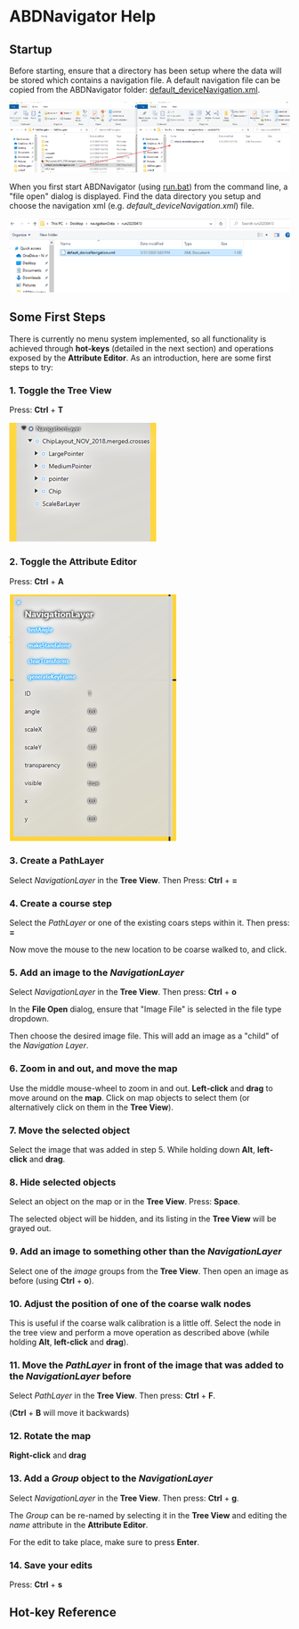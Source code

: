 # ABDNavigator Help

## Startup
Before starting, ensure that a directory has been setup where the data will be stored which contains a navigation file.  A default navigation file can be copied from the ABDNavigator folder: [default_deviceNavigation.xml](default_deviceNavigation.xml).

![copy](../images/sn1.PNG)

When you first start ABDNavigator (using [run.bat](run.bat)) from the command line, a "file open" dialog is displayed. Find the data directory you setup and choose the navigation xml (e.g. *default_deviceNavigation.xml*) file. 

![open nav file](../images/sn2.PNG)

## Some First Steps
There is currently no menu system implemented, so all functionality is achieved through **hot-keys** (detailed in the next section) and operations exposed by the **Attribute Editor**.  As an introduction, here are some first steps to try:

### 1. Toggle the **Tree View** 
Press: **Ctrl** + **T**

![Tree View](../images/sn3.PNG)

### 2. Toggle the **Attribute Editor**
Press: **Ctrl** + **A**

![Attribute Editor](../images/sn4.PNG)

### 3. Create a **PathLayer**
Select *NavigationLayer* in the **Tree View**.  Then Press: **Ctrl** + **=**

### 4. Create a course step
Select the *PathLayer* or one of the existing coars steps within it.  Then press: **=**

Now move the mouse to the new location to be coarse walked to, and click.

### 5. Add an image to the *NavigationLayer*
Select *NavigationLayer* in the **Tree View**.  Then press: **Ctrl** + **o**

In the **File Open** dialog, ensure that "Image File" is selected in the file type dropdown.

Then choose the desired image file.  This will add an image as a "child" of the *Navigation Layer*.

### 6. Zoom in and out, and move the map
Use the middle mouse-wheel to zoom in and out.  **Left-click** and **drag** to move around on the **map**.  Click on map objects to select them (or alternatively click on them in the **Tree View**).

### 7. Move the selected object
Select the image that was added in step 5.  While holding down **Alt**, **left-click** and **drag**.  

### 8. Hide selected objects
Select an object on the map or in the **Tree View**.  Press: **Space**.  

The selected object will be hidden, and its listing in the **Tree View** will be grayed out.

### 9. Add an image to something other than the *NavigationLayer*
Select one of the *image* groups from the **Tree View**.  Then open an image as before (using **Ctrl** + **o**).

### 10. Adjust the position of one of the coarse walk nodes
This is useful if the coarse walk calibration is a little off.  Select the node in the tree view and perform a move operation as described above (while holding **Alt**, **left-click** and **drag**).

### 11. Move the *PathLayer* in front of the image that was added to the *NavigationLayer* before
Select *PathLayer* in the **Tree View**.  Then press: **Ctrl** + **F**.

(**Ctrl** + **B** will move it backwards)

### 12. Rotate the map
**Right-click** and **drag**

### 13. Add a *Group* object to the *NavigationLayer*
Select *NavigationLayer* in the **Tree View**.  Then press: **Ctrl** + **g**.

The *Group* can be re-named by selecting it in the **Tree View** and editing the *name* attribute in the **Attribute Editor**.

For the edit to take place, make sure to press **Enter**.

### 14. Save your edits
Press: **Ctrl** + **s**



## Hot-key Reference
